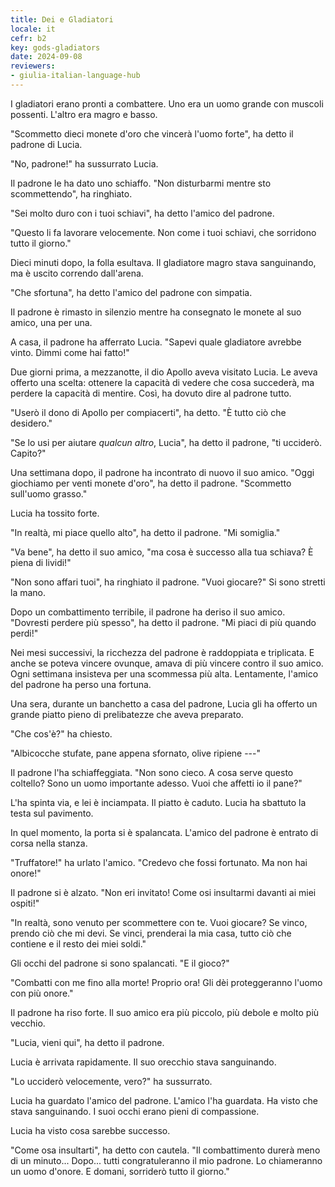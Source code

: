 ```yaml
---
title: Dei e Gladiatori
locale: it
cefr: b2
key: gods-gladiators
date: 2024-09-08
reviewers:
- giulia-italian-language-hub
---
```


I gladiatori erano pronti a combattere. Uno era un uomo grande con muscoli possenti. L'altro era magro e basso.

"Scommetto dieci monete d'oro che vincerà l'uomo forte", ha detto il padrone di Lucia.

"No, padrone!" ha sussurrato Lucia.

Il padrone le ha dato uno schiaffo. "Non disturbarmi mentre sto scommettendo", ha ringhiato.

"Sei molto duro con i tuoi schiavi", ha detto l'amico del padrone.

"Questo li fa lavorare velocemente. Non come i tuoi schiavi, che sorridono tutto il giorno."

Dieci minuti dopo, la folla esultava. Il gladiatore magro stava sanguinando, ma è uscito correndo dall'arena.

"Che sfortuna", ha detto l'amico del padrone con simpatia.

Il padrone è rimasto in silenzio mentre ha consegnato le monete al suo amico, una per una.

A casa, il padrone ha afferrato Lucia. "Sapevi quale gladiatore avrebbe vinto. Dimmi come hai fatto!"

Due giorni prima, a mezzanotte, il dio Apollo aveva visitato Lucia. Le aveva offerto una scelta: ottenere la capacità di vedere che cosa succederà, ma perdere la capacità di mentire. Così, ha dovuto dire al padrone tutto.

"Userò il dono di Apollo per compiacerti", ha detto. "È tutto ciò che desidero."

"Se lo usi per aiutare *qualcun altro*, Lucia", ha detto il padrone, "ti ucciderò. Capito?"

Una settimana dopo, il padrone ha incontrato di nuovo il suo amico. "Oggi giochiamo per venti monete d'oro", ha detto il padrone. "Scommetto sull'uomo grasso."

Lucia ha tossito forte.

"In realtà, mi piace quello alto", ha detto il padrone. "Mi somiglia."

"Va bene", ha detto il suo amico, "ma cosa è successo alla tua schiava? È piena di lividi!"

"Non sono affari tuoi", ha ringhiato il padrone. "Vuoi giocare?" Si sono stretti la mano.

Dopo un combattimento terribile, il padrone ha deriso il suo amico. "Dovresti perdere più spesso", ha detto il padrone. "Mi piaci di più quando perdi!"

Nei mesi successivi, la ricchezza del padrone è raddoppiata e triplicata. E anche se poteva vincere ovunque, amava di più vincere contro il suo amico. Ogni settimana insisteva per una scommessa più alta. Lentamente, l'amico del padrone ha perso una fortuna.

Una sera, durante un banchetto a casa del padrone, Lucia gli ha offerto un grande piatto pieno di prelibatezze che aveva preparato.

"Che cos'è?" ha chiesto.

"Albicocche stufate, pane appena sfornato, olive ripiene ---"

Il padrone l'ha schiaffeggiata. "Non sono cieco. A cosa serve questo coltello? Sono un uomo importante adesso. Vuoi che affetti io il pane?"

L'ha spinta via, e lei è inciampata. Il piatto è caduto. Lucia ha sbattuto la testa sul pavimento.

In quel momento, la porta si è spalancata. L'amico del padrone è entrato di corsa nella stanza.

"Truffatore!" ha urlato l'amico. "Credevo che fossi fortunato. Ma non hai onore!"

Il padrone si è alzato. "Non eri invitato! Come osi insultarmi davanti ai miei ospiti!"

"In realtà, sono venuto per scommettere con te. Vuoi giocare? Se vinco, prendo ciò che mi devi. Se vinci, prenderai la mia casa, tutto ciò che contiene e il resto dei miei soldi."

Gli occhi del padrone si sono spalancati. "E il gioco?"

"Combatti con me fino alla morte! Proprio ora! Gli dèi proteggeranno l'uomo con più onore."

Il padrone ha riso forte. Il suo amico era più piccolo, più debole e molto più vecchio.

"Lucia, vieni qui", ha detto il padrone.

Lucia è arrivata rapidamente. Il suo orecchio stava sanguinando.

"Lo ucciderò velocemente, vero?" ha sussurrato.

Lucia ha guardato l'amico del padrone. L'amico l'ha guardata. Ha visto che stava sanguinando. I suoi occhi erano pieni di compassione.

Lucia ha visto cosa sarebbe successo.

"Come osa insultarti", ha detto con cautela. "Il combattimento durerà meno di un minuto... Dopo... tutti congratuleranno il mio padrone. Lo chiameranno un uomo d'onore. E domani, sorriderò tutto il giorno."